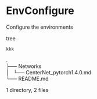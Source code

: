 # EnvConfigure
Configure  the environments

tree                                                                                                                                       

```
kkk
```
.                                                                                                                                                       
├── Networks                                                                                                                                          
│   └── CenterNet_pytorch1.4.0.md                                                                                                                   
└── README.md

1 directory, 2 files
